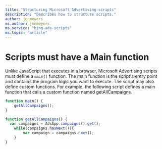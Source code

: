 ```yaml
---
title: "Structuring Microsoft Advertising scripts"
description: "Describes how to structure scripts."
author: jonmeyers
ms.author: jonmeyers
ms.service: "bing-ads-scripts"
ms.topic: "article"
---
```


# Scripts must have a Main function

Unlike JavaScript that executes in a browser, Microsoft Advertising scripts must define a `main()` function. The main function is the script's entry point and contains the program logic you want to execute. The script may also define custom functions. For example, the following script defines a main function that calls a custom function named getAllCampaigns.

```javascript
function main() {
    getAllCampaigns();
}

function getAllCampaigns() {
  var campaigns = AdsApp.campaigns().get();
    while(campaigns.hasNext()){
        var campaign = campaigns.next();
    }
}
```

